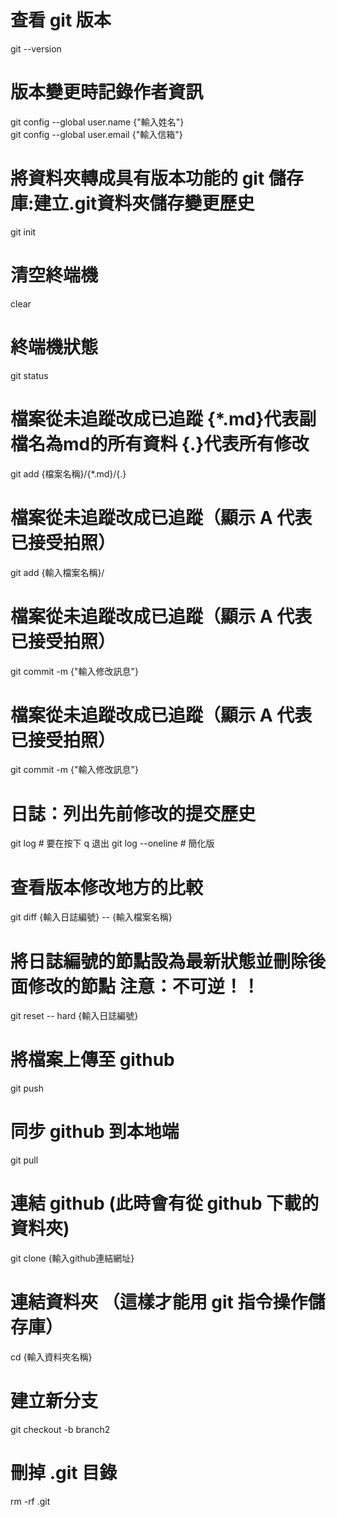 # 查看 git 版本
git --version 

# 版本變更時記錄作者資訊
git config --global user.name {"輸入姓名"}  
git config --global user.email {"輸入信箱"} 

 # 將資料夾轉成具有版本功能的 git 儲存庫:建立.git資料夾儲存變更歷史
 git init

 # 清空終端機
 clear

 # 終端機狀態
git status

# 檔案從未追蹤改成已追蹤 {*.md}代表副檔名為md的所有資料 {.}代表所有修改
git add {檔案名稱}/{*.md}/{.}

# 檔案從未追蹤改成已追蹤（顯示 A 代表已接受拍照）
git add {輸入檔案名稱}/

# 檔案從未追蹤改成已追蹤（顯示 A 代表已接受拍照）
git commit -m {"輸入修改訊息"}

# 檔案從未追蹤改成已追蹤（顯示 A 代表已接受拍照）
git commit -m {"輸入修改訊息"}

# 日誌：列出先前修改的提交歷史
git log           # 要在按下 q 退出
git log --oneline # 簡化版

# 查看版本修改地方的比較
git diff {輸入日誌編號} -- {輸入檔案名稱}

# 將日誌編號的節點設為最新狀態並刪除後面修改的節點 注意：不可逆！！
git reset -- hard {輸入日誌編號}

# 將檔案上傳至 github
git push

# 同步 github 到本地端
git pull

# 連結 github (此時會有從 github 下載的資料夾)
git clone {輸入github連結網址}

# 連結資料夾 （這樣才能用 git 指令操作儲存庫）
cd {輸入資料夾名稱}

# 建立新分支
git checkout -b branch2

# 刪掉 .git 目錄
rm -rf .git